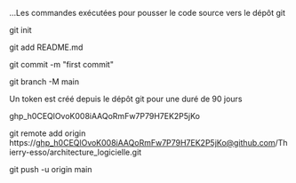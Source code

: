 …Les commandes exécutées pour pousser le code source vers le dépôt git

git init

git add README.md

git commit -m "first commit"

git branch -M main

Un token est créé depuis le dépôt git pour une duré de 90 jours

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

git remote add origin https://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@github.com/Thierry-esso/architecture_logicielle.git

git push -u origin main

